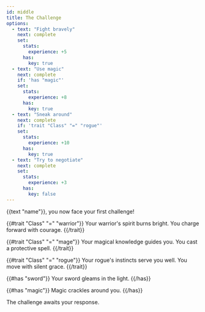 ```yaml
---
id: middle
title: The Challenge
options:
  - text: "Fight bravely"
    next: complete
    set:
      stats:
        experience: +5
      has:
        key: true
  - text: "Use magic"
    next: complete
    if: 'has "magic"'
    set:
      stats:
        experience: +8
      has:
        key: true
  - text: "Sneak around"
    next: complete
    if: 'trait "Class" "=" "rogue"'
    set:
      stats:
        experience: +10
      has:
        key: true
  - text: "Try to negotiate"
    next: complete
    set:
      stats:
        experience: +3
      has:
        key: false
---
```


{{text "name"}}, you now face your first challenge!

{{#trait "Class" "=" "warrior"}}
Your warrior's spirit burns bright. You charge forward with courage.
{{/trait}}

{{#trait "Class" "=" "mage"}}
Your magical knowledge guides you. You cast a protective spell.
{{/trait}}

{{#trait "Class" "=" "rogue"}}
Your rogue's instincts serve you well. You move with silent grace.
{{/trait}}

{{#has "sword"}}
Your sword gleams in the light.
{{/has}}

{{#has "magic"}}
Magic crackles around you.
{{/has}}

The challenge awaits your response.
